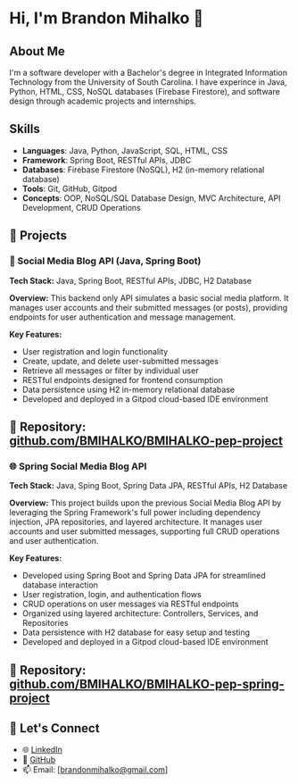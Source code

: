 # Hi, I'm Brandon Mihalko 👋

## About Me
I'm a software developer with a Bachelor's degree in Integrated Information Technology from the University of South Carolina. I have experince in Java, Python, HTML, CSS, NoSQL databases (Firebase Firestore), and software design through academic projects and internships.

## Skills
- **Languages**: Java, Python, JavaScript, SQL, HTML, CSS
- **Framework**: Spring Boot, RESTful APIs, JDBC
- **Databases**: Firebase Firestore (NoSQL), H2 (in-memory relational database)
- **Tools**: Git, GitHub, Gitpod
- **Concepts**: OOP, NoSQL/SQL Database Design, MVC Architecture, API Development, CRUD Operations

## 📂 Projects

### 🧩 Social Media Blog API (Java, Spring Boot)
**Tech Stack:** Java, Spring Boot, RESTful APIs, JDBC, H2 Database

**Overview:**
This backend only API simulates a basic social media platform. It manages user accounts and their submitted messages (or posts), providing endpoints for user authentication and message management.

**Key Features:**
- User registration and login functionality
- Create, update, and delete user-submitted messages
- Retrieve all messages or filter by individual user
- RESTful endpoints designed for frontend consumption
- Data persistence using H2 in-memory relational database
- Developed and deployed in a Gitpod cloud-based IDE environment

**🔗 Repository:** [github.com/BMIHALKO/BMIHALKO-pep-project](https://github.com/BMIHALKO/BMIHALKO-pep-project)
---

### 🌐 Spring Social Media Blog API
**Tech Stack:** Java, Sping Boot, Spring Data JPA, RESTful APIs, H2 Database

**Overview:**
This project builds upon the previous Social Media Blog API by leveraging the Spring Framework's full power including dependency injection, JPA repositories, and layered architecture. It manages user accounts and user submitted messages, supporting full CRUD operations and user authentication.

**Key Features:**
- Developed using Spring Boot and Spring Data JPA for streamlined database interaction
- User registration, login, and authentication flows
- CRUD operations on user messages via RESTful endpoints
- Organized using layered architecture: Controllers, Services, and Repositories
- Data persistence with H2 database for easy setup and testing
- Developed and deployed in a Gitpod cloud-based IDE environment

**🔗 Repository:** [github.com/BMIHALKO/BMIHALKO-pep-spring-project](https://github.com/BMIHALKO/BMIHALKO-pep-spring-project)
  ---

  ## 🔗 Let's Connect
  - 🌐 [LinkedIn](https://www.linkedin.com/in/brandon-mihalko-a2a904271/)
  - 💼 [GitHub](https://github.com/BMIHALKO)
  - 📫 Email: [brandonmihalko@gmail.com]  

